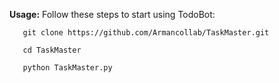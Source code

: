 **Usage:**
Follow these steps to start using TodoBot:

```shell
   git clone https://github.com/Armancollab/TaskMaster.git
```
```shell
   cd TaskMaster
```
```shell
   python TaskMaster.py
```
